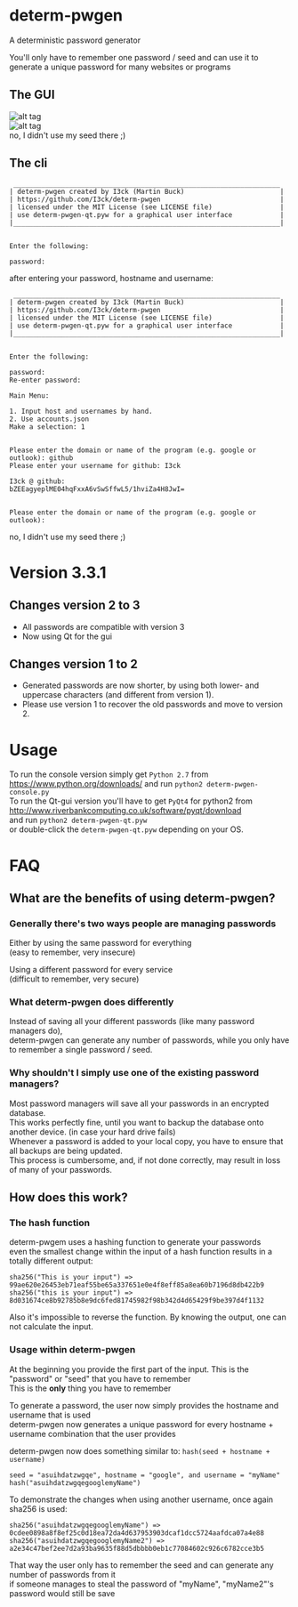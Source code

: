 determ-pwgen
============

A deterministic password generator

You'll only have to remember one password / seed and can use it to generate a unique password for many websites or programs  

The GUI
-------
![alt tag](https://raw.githubusercontent.com/I3ck/determ-pwgen/master/img/gui-example-1.png)  
![alt tag](https://raw.githubusercontent.com/I3ck/determ-pwgen/master/img/gui-example-2.png)  
no, I didn't use my seed there ;)  

The cli
-------
```
 ___________________________________________________________________
| determ-pwgen created by I3ck (Martin Buck)                        |
| https://github.com/I3ck/determ-pwgen                              |
| licensed under the MIT License (see LICENSE file)                 |
| use determ-pwgen-qt.pyw for a graphical user interface            |
|___________________________________________________________________|


Enter the following:

password:
```
after entering your password, hostname and username:  
```
 ___________________________________________________________________
| determ-pwgen created by I3ck (Martin Buck)                        |
| https://github.com/I3ck/determ-pwgen                              |
| licensed under the MIT License (see LICENSE file)                 |
| use determ-pwgen-qt.pyw for a graphical user interface            |
|___________________________________________________________________|


Enter the following:

password:
Re-enter password:

Main Menu:

1. Input host and usernames by hand.
2. Use accounts.json
Make a selection: 1


Please enter the domain or name of the program (e.g. google or outlook): github
Please enter your username for github: I3ck

I3ck @ github:
bZEEagyeplME04hqFxxA6vSwSffwL5/1hviZa4H8JwI=


Please enter the domain or name of the program (e.g. google or outlook):
```
no, I didn't use my seed there ;)  




Version 3.3.1
=============


Changes version 2 to 3
----------------------
- All passwords are compatible with version 3  
- Now using Qt for the gui


Changes version 1 to 2
----------------------
- Generated passwords are now shorter, by using both lower- and uppercase characters (and different from version 1).
- Please use version 1 to recover the old passwords and move to version 2.  


Usage
=====
To run the console version simply get `Python 2.7` from https://www.python.org/downloads/ and run `python2 determ-pwgen-console.py`  
To run the Qt-gui version you'll have to get `PyQt4` for python2 from http://www.riverbankcomputing.co.uk/software/pyqt/download  
and run `python2 determ-pwgen-qt.pyw`  
or double-click the `determ-pwgen-qt.pyw` depending on your OS.


FAQ
===

What are the benefits of using determ-pwgen?
--------------------------------------------

### Generally there's two ways people are managing passwords

Either by using the same password for everything  
(easy to remember, very insecure)  

Using a different password for every service  
(difficult to remember, very secure)

### What determ-pwgen does differently

Instead of saving all your different passwords (like many password managers do),  
determ-pwgen can generate any number of passwords, while you only have to remember a single password / seed.  

### Why shouldn't I simply use one of the existing password managers?

Most password managers will save all your passwords in an encrypted database.  
This works perfectly fine, until you want to backup the database onto another device. (in case your hard drive fails)  
Whenever a password is added to your local copy, you have to ensure that all backups are being updated.  
This process is cumbersome, and, if not done correctly, may result in loss of many of your passwords.


How does this work?
-------------------

### The hash function

determ-pwgem uses a hashing function to generate your passwords  
even the smallest change within the input of a hash function results in a totally different output:  

`sha256("This is your input") => 99ae620e26453eb71eaf55be65a337651e0e4f8eff85a8ea60b7196d8db422b9    `  
`sha256("this is your input") => 8d031674ce8b92785b8e9dc6fed81745982f98b342d4d65429f9be397d4f1132  `

Also it's impossible to reverse the function. By knowing the output, one can not calculate the input.

### Usage within determ-pwgen

At the beginning you provide the first part of the input. This is the "password" or "seed" that you have to remember  
This is the **only** thing you have to remember  


To generate a password, the user now simply provides the hostname and username that is used  
determ-pwgen now generates a unique password for every hostname + username combination that the user provides  

determ-pwgen now does something similar to:
`hash(seed + hostname + username)`


`seed = "asuihdatzwgqe", hostname = "google", and username = "myName"`  
`hash("asuihdatzwgqegooglemyName")`



To demonstrate the changes when using another username, once again sha256 is used:  

`sha256("asuihdatzwgqegooglemyName") => 0cdee0898a8f8ef25c0d18ea72da4d637953903dcaf1dcc5724aafdca07a4e88`
`sha256("asuihdatzwgqegooglemyName2") => a2e34c47bef2ee7d2a93ba9635f88d5dbbbb0eb1c77084602c926c6782cce3b5`

That way the user only has to remember the seed and can generate any number of passwords from it  
if someone manages to steal the password of "myName", "myName2"'s password would still be save
